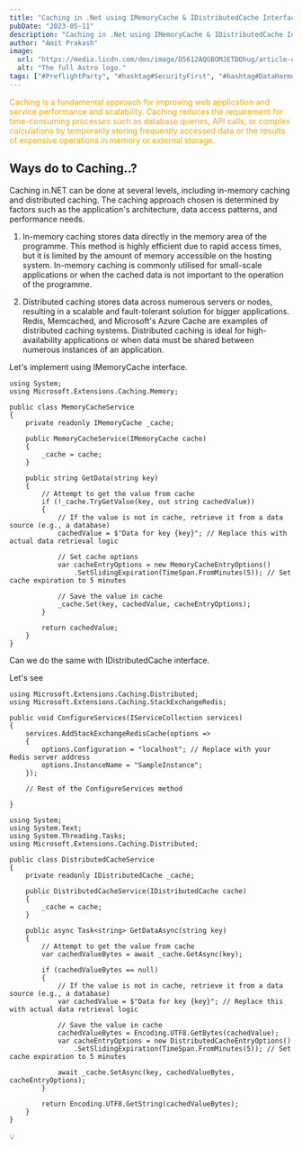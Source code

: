 ```yaml
---
title: "Caching in .Net using IMemoryCache & IDistributedCache Interface"
pubDate: "2023-05-11"
description: "Caching in .Net using IMemoryCache & IDistributedCache Interface"
author: "Amit Prakash"
image:
  url: "https://media.licdn.com/dms/image/D5612AQGBOMJETDOhug/article-cover_image-shrink_720_1280/0/1683752897570?e=1713398400&v=beta&t=e_GPhN2cD9_HtNPmG66C9dkzqwmJ0A6G3D_yWpoipS8"
  alt: "The full Astro logo."
tags: ["#PreflightParty", "#hashtag#SecurityFirst", "#hashtag#DataHarmony", "#hashtag#NoMoreWebWalls"]
---
```


<span style="color:orange">Caching is a fundamental approach for improving web application and service performance and scalability. Caching reduces the requirement for time-consuming processes such as database queries, API calls, or complex calculations by temporarily storing frequently accessed data or the results of expensive operations in memory or external storage.</spam>

## Ways do to Caching..?

Caching in.NET can be done at several levels, including in-memory caching and distributed caching. The caching approach chosen is determined by factors such as the application's architecture, data access patterns, and performance needs.

1. In-memory caching stores data directly in the memory area of the programme. This method is highly efficient due to rapid access times, but it is limited by the amount of memory accessible on the hosting system. In-memory caching is commonly utilised for small-scale applications or when the cached data is not important to the operation of the programme.

2. Distributed caching stores data across numerous servers or nodes, resulting in a scalable and fault-tolerant solution for bigger applications. Redis, Memcached, and Microsoft's Azure Cache are examples of distributed caching systems. Distributed caching is ideal for high-availability applications or when data must be shared between numerous instances of an application.

Let's implement using IMemoryCache interface.

```
using System;
using Microsoft.Extensions.Caching.Memory;

public class MemoryCacheService
{
    private readonly IMemoryCache _cache;

    public MemoryCacheService(IMemoryCache cache)
    {
        _cache = cache;
    }

    public string GetData(string key)
    {
        // Attempt to get the value from cache
        if (!_cache.TryGetValue(key, out string cachedValue))
        {
            // If the value is not in cache, retrieve it from a data source (e.g., a database)
            cachedValue = $"Data for key {key}"; // Replace this with actual data retrieval logic

            // Set cache options
            var cacheEntryOptions = new MemoryCacheEntryOptions()
                .SetSlidingExpiration(TimeSpan.FromMinutes(5)); // Set cache expiration to 5 minutes

            // Save the value in cache
            _cache.Set(key, cachedValue, cacheEntryOptions);
        }

        return cachedValue;
    }
} 
```

Can we do the same with IDistributedCache interface.

Let's see

```
using Microsoft.Extensions.Caching.Distributed;
using Microsoft.Extensions.Caching.StackExchangeRedis;

public void ConfigureServices(IServiceCollection services)
{
    services.AddStackExchangeRedisCache(options =>
    {
        options.Configuration = "localhost"; // Replace with your Redis server address
        options.InstanceName = "SampleInstance";
    });

    // Rest of the ConfigureServices method

}

using System;
using System.Text;
using System.Threading.Tasks;
using Microsoft.Extensions.Caching.Distributed;

public class DistributedCacheService
{
    private readonly IDistributedCache _cache;

    public DistributedCacheService(IDistributedCache cache)
    {
        _cache = cache;
    }

    public async Task<string> GetDataAsync(string key)
    {
        // Attempt to get the value from cache
        var cachedValueBytes = await _cache.GetAsync(key);

        if (cachedValueBytes == null)
        {
            // If the value is not in cache, retrieve it from a data source (e.g., a database)
            var cachedValue = $"Data for key {key}"; // Replace this with actual data retrieval logic

            // Save the value in cache
            cachedValueBytes = Encoding.UTF8.GetBytes(cachedValue);
            var cacheEntryOptions = new DistributedCacheEntryOptions()
                .SetSlidingExpiration(TimeSpan.FromMinutes(5)); // Set cache expiration to 5 minutes

            await _cache.SetAsync(key, cachedValueBytes, cacheEntryOptions);
        }

        return Encoding.UTF8.GetString(cachedValueBytes);
    }
} 
```
💡